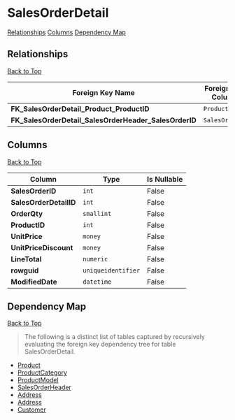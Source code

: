 # SalesOrderDetail

[Relationships](#relationships)
[Columns](#columns)
[Dependency Map](#dependency-map)

## Relationships
[Back to Top](#salesorderdetail)

Foreign Key Name | Foreign Key Column | Dependency Table | Dependency Key Column
-----------------|--------------------|------------------|----------------------
**FK_SalesOrderDetail_Product_ProductID** | `ProductID` | [Product](./Product.md) | `ProductID`
**FK_SalesOrderDetail_SalesOrderHeader_SalesOrderID** | `SalesOrderID` | [SalesOrderHeader](./SalesOrderHeader.md) | `SalesOrderID`

## Columns
[Back to Top](#salesorderdetail)

Column | Type | Is Nullable
-------|------|------------
**SalesOrderID** | `int` | False
**SalesOrderDetailID** | `int` | False
**OrderQty** | `smallint` | False
**ProductID** | `int` | False
**UnitPrice** | `money` | False
**UnitPriceDiscount** | `money` | False
**LineTotal** | `numeric` | False
**rowguid** | `uniqueidentifier` | False
**ModifiedDate** | `datetime` | False

## Dependency Map
[Back to Top](#salesorderdetail)

> The following is a distinct list of tables captured by recursively evaluating the foreign key dependency tree for table SalesOrderDetail.

* [Product](./Product.md)
* [ProductCategory](./ProductCategory.md)
* [ProductModel](./ProductModel.md)
* [SalesOrderHeader](./SalesOrderHeader.md)
* [Address](./Address.md)
* [Address](./Address.md)
* [Customer](./Customer.md)
